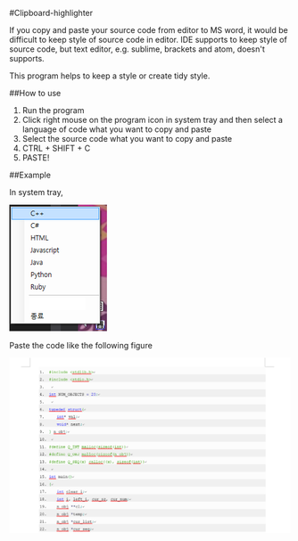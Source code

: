 #Clipboard-highlighter

If you copy and paste your source code from editor to MS word, it would be difficult to keep style of source code in editor. IDE supports to keep style of source code, but text editor, e.g. sublime, brackets and atom, doesn't supports.

This program helps to keep a style or create tidy style.

##How to use

1. Run the program
2. Click right mouse on the program icon in system tray and then select a language of code what you want to copy and paste
3. Select the source code what you want to copy and paste
4. CTRL + SHIFT + C
5. PASTE!

##Example

In system tray,

![](https://github.com/se0kjun/clipboard-highlighter/blob/master/screenshots/fig.png?raw=true)

Paste the code like the following figure

![](https://github.com/se0kjun/clipboard-highlighter/blob/master/screenshots/fig2.PNG?raw=true)